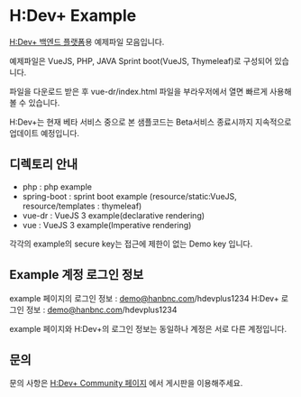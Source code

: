 # H:Dev+ Example
[H:Dev+ 백엔드 플랫폼](https://dev.hanbnc.com/)용 예제파일 모음입니다.

예제파일은 VueJS, PHP, JAVA Sprint boot(VueJS, Thymeleaf)로 구성되어 있습니다.

파일을 다운로드 받은 후 vue-dr/index.html 파일을 부라우저에서 열면 빠르게 사용해볼 수 있습니다.

H:Dev+는 현재 베타 서비스 중으로 본 샘플코드는 Beta서비스 종료시까지 지속적으로 업데이트 예정입니다.

## 디렉토리 안내
- php : php example
- spring-boot : sprint boot example (resource/static:VueJS, resource/templates : thymeleaf)
- vue-dr : VueJS 3 example(declarative rendering)
- vue : VueJS 3 example(Imperative rendering)

각각의 example의 secure key는 접근에 제한이 없는 Demo key 입니다.

## Example 계정 로그인 정보
example 페이지의 로그인 정보 : demo@hanbnc.com/hdevplus1234 
H:Dev+ 로그인 정보 : demo@hanbnc.com/hdevplus1234 

example 페이지와 H:Dev+의 로그인 정보는 동일하나 계정은 서로 다른 계정입니다.

## 문의
문의 사항은 [H:Dev+ Community 페이지](https://dev.hanbnc.com/community/) 에서 게시판을 이용해주세요.

